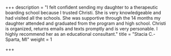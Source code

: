 +++
description = "I felt confident sending my daughter to a therapeutic boarding school because I trusted Christi. She is very knowledgeable and had visited all the schools. She was supportive through the 14 months my daughter attended and graduated from the program and high school. Christi is organized, returns emails and texts promptly and is very personable. I highly recommend her as an educational consultant."
title = "Stacia C.-Sparta, MI"
weight = 1

+++
